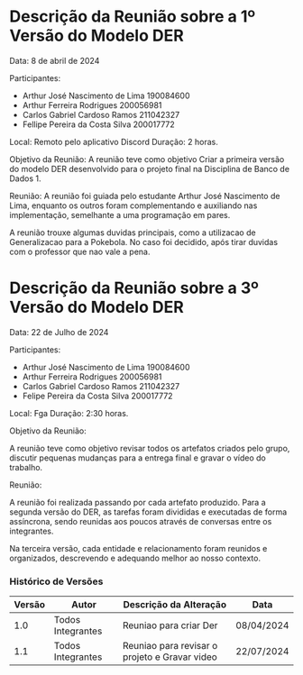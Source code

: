 # Descrição da Reunião sobre a 1º Versão do Modelo DER

Data: 8 de abril de 2024

Participantes:

- Arthur José Nascimento de Lima 190084600
- Arthur Ferreira Rodrigues 200056981
- Carlos Gabriel Cardoso Ramos 211042327
- Fellipe Pereira da Costa Silva 200017772

Local: Remoto pelo aplicativo Discord
Duração: 2 horas.

Objetivo da Reunião:
A reunião teve como objetivo Criar a primeira versão do modelo DER desenvolvido para o projeto final na Disciplina de Banco de Dados 1. 

Reunião:
A reunião foi guiada pelo estudante Arthur José Nascimento de Lima, enquanto os outros foram complementando e auxiliando nas implementação, semelhante a uma programação em pares.

A reunião trouxe algumas duvidas principais, como a utilizacao de Generalizacao para a Pokebola. No caso foi decidido, após tirar duvidas com o professor que nao vale a pena.



# Descrição da Reunião sobre a 3º Versão do Modelo DER

Data: 22 de Julho de 2024

Participantes:

- Arthur José Nascimento de Lima 190084600
- Arthur Ferreira Rodrigues 200056981
- Carlos Gabriel Cardoso Ramos 211042327
- Felipe Pereira da Costa Silva 200017772

Local: Fga
Duração: 2:30 horas.

Objetivo da Reunião:

A reunião teve como objetivo revisar todos os artefatos criados pelo grupo, discutir pequenas mudanças para a entrega final e gravar o vídeo do trabalho.

Reunião:

A reunião foi realizada passando por cada artefato produzido. Para a segunda versão do DER, as tarefas foram divididas e executadas de forma assíncrona, sendo reunidas aos poucos através de conversas entre os integrantes.

Na terceira versão, cada entidade e relacionamento foram reunidos e organizados, descrevendo e adequando melhor ao nosso contexto.

### Histórico de Versões

| Versão | Autor         | Descrição da Alteração                                                                                                                                      | Data       |
|--------|---------------|-------------------------------------------------------------------------------------------------------------------------------------------------------------|------------|
| 1.0    | Todos Integrantes   | Reuniao para criar Der | 08/04/2024|
| 1.1    | Todos Integrantes   | Reuniao para revisar o projeto e Gravar video | 22/07/2024|







